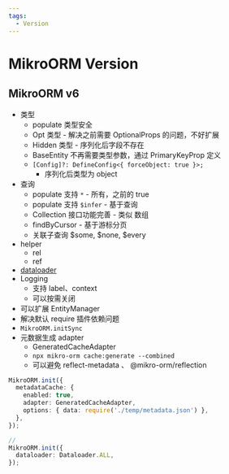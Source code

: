 ```yaml
---
tags:
  - Version
---
```


# MikroORM Version

## MikroORM v6

- 类型
  - populate 类型安全
  - Opt 类型 - 解决之前需要 OptionalProps 的问题，不好扩展
  - Hidden 类型 - 序列化后字段不存在
  - BaseEntity 不再需要类型参数，通过 PrimaryKeyProp 定义
  - `[Config]?: DefineConfig<{ forceObject: true }>;`
    - 序列化后类型为 object
- 查询
  - populate 支持 `*` - 所有，之前的 true
  - populate 支持 `$infer` - 基于查询
  - Collection 接口功能完善 - 类似 数组
  - findByCursor - 基于游标分页
  - 关联子查询 $some, $none, $every
- helper
  - rel
  - ref
- [dataloader](https://mikro-orm.io/docs/dataloaders)
- Logging
  - 支持 label、context
  - 可以按需关闭
- 可以扩展 EntityManager
- 解决默认 require 插件依赖问题
- `MikroORM.initSync`
- 元数据生成 adapter
  - GeneratedCacheAdapter
  - `npx mikro-orm cache:generate --combined`
  - 可以避免 reflect-metadata 、 @mikro-orm/reflection

```ts
MikroORM.init({
  metadataCache: {
    enabled: true,
    adapter: GeneratedCacheAdapter,
    options: { data: require('./temp/metadata.json') },
  },
});

//
MikroORM.init({
  dataloader: Dataloader.ALL,
});
```
